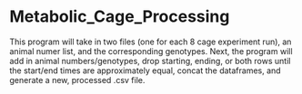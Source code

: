 # Metabolic_Cage_Processing

This program will take in two files (one for each 8 cage experiment run), an animal numer list, and the corresponding genotypes.  Next, the program will add in animal numbers/genotypes, drop starting, ending, or both rows until the start/end times are approximately equal, concat the dataframes, and generate a new, processed .csv file.  
